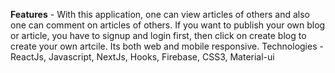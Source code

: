 **Features** - 
With this application, one can view articles of others and also one can comment on articles of others.
If you want to publish your own blog or article, you have to signup and login first, 
then click on create blog to create your own artcile. 
Its both web and mobile responsive.
Technologies - ReactJs, Javascript, NextJs, Hooks, Firebase, CSS3, Material-ui
